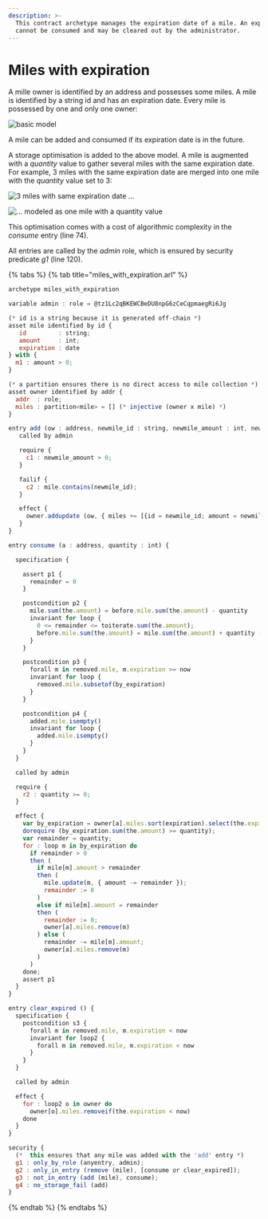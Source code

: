 ```yaml
---
description: >-
  This contract archetype manages the expiration date of a mile. An expired mile
  cannot be consumed and may be cleared out by the administrator.
---
```


# Miles with expiration

A mille owner is identified by an address and possesses some miles. A mile is identified by a string id and has an expiration date. Every mile is possessed by one and only one owner:

![basic model](../../.gitbook/assets/screenshot-2019-10-17-at-10.01.07.png)

A mile can be added and consumed if its expiration date is in the future. 

A storage optimisation is added to the above model. A mile is augmented with a _quantity_ value to gather several miles with the same expiration date. For example, 3 miles with the same expiration date are merged into one mile with the _quantity_ value set to 3:

![3 miles with same expiration date ...](../../.gitbook/assets/screenshot-2019-10-17-at-10.09.02.png)

![... modeled as one mile with a quantity value](../../.gitbook/assets/screenshot-2019-10-17-at-10.10.10.png)

This optimisation comes with a cost of algorithmic complexity in the _consume_ entry \(line 74\).

All entries are called by the _admin_ role, which is ensured by security predicate _g1_ \(line 120\).

{% tabs %}
{% tab title="miles\_with\_expiration.arl" %}
```javascript
archetype miles_with_expiration

variable admin : role = @tz1Lc2qBKEWCBeDU8npG6zCeCqpmaegRi6Jg

(* id is a string because it is generated off-chain *)
asset mile identified by id {
   id         : string;
   amount     : int;
   expiration : date
} with {
  m1 : amount > 0;
}

(* a partition ensures there is no direct access to mile collection *)
asset owner identified by addr {
  addr  : role;
  miles : partition<mile> = [] (* injective (owner x mile) *)
}

entry add (ow : address, newmile_id : string, newmile_amount : int, newmile_expiration : date) {
   called by admin

   require {
     c1 : newmile_amount > 0;
   }

   failif {
     c2 : mile.contains(newmile_id);
   }

   effect {
     owner.addupdate (ow, { miles += [{id = newmile_id; amount = newmile_amount; expiration = newmile_expiration} ] })
   }
}

entry consume (a : address, quantity : int) {

  specification {

    assert p1 {
      remainder = 0
    }

    postcondition p2 {
      mile.sum(the.amount) = before.mile.sum(the.amount) - quantity
      invariant for loop {
        0 <= remainder <= toiterate.sum(the.amount);
        before.mile.sum(the.amount) = mile.sum(the.amount) + quantity - remainder
      }
    }

    postcondition p3 {
      forall m in removed.mile, m.expiration >= now
      invariant for loop {
        removed.mile.subsetof(by_expiration)
      }
    }

    postcondition p4 {
      added.mile.isempty()
      invariant for loop {
        added.mile.isempty()
      }
    }
  }

  called by admin

  require {
    r2 : quantity >= 0;
  }

  effect {
    var by_expiration = owner[a].miles.sort(expiration).select(the.expiration > now);
    dorequire (by_expiration.sum(the.amount) >= quantity);
    var remainder = quantity;
    for : loop m in by_expiration do
      if remainder > 0
      then (
        if mile[m].amount > remainder
        then (
          mile.update(m, { amount -= remainder });
          remainder := 0
        )
        else if mile[m].amount = remainder
        then (
          remainder := 0;
          owner[a].miles.remove(m)
        ) else (
          remainder -= mile[m].amount;
          owner[a].miles.remove(m)
        )
      )
    done;
    assert p1
  }
}

entry clear_expired () {
  specification {
    postcondition s3 {
      forall m in removed.mile, m.expiration < now
      invariant for loop2 {
        forall m in removed.mile, m.expiration < now
      }
    }
  }

  called by admin

  effect {
    for : loop2 o in owner do
      owner[o].miles.removeif(the.expiration < now)
    done
  }
}

security {
  (*  this ensures that any mile was added with the 'add' entry *)
  g1 : only_by_role (anyentry, admin);
  g2 : only_in_entry (remove (mile), [consume or clear_expired]);
  g3 : not_in_entry (add (mile), consume);
  g4 : no_storage_fail (add)
}

```
{% endtab %}
{% endtabs %}

